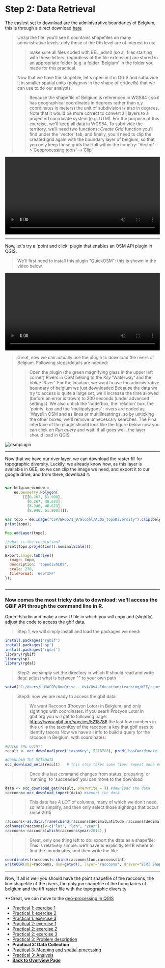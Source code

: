 # Step 2: Data Retrieval 

The easiest set to download are the administrative boundaries of Belgium, this is through a direct download
[here](https://biogeo.ucdavis.edu/data/diva/adm/BEL_adm.zip)

>Unzip the file: you'll see it countains shapefiles on many administrative levels: only those at the 0th level are of interest to us: 
>>make sure all files coded with BEL_adm0 (so all files starting with these letters, regardless of the file extension) are stored in an appropriate folder (e.g. a folder 'Belgium' in the folder you made for this practical. 


>Now that we have the shapefile, let's open in it in QGIS and subdivide it in smaller spatial units (polygons in the shape of gridcells) that we can use to do our analysis. 
>>Because the shapefile of Belgium is referenced in WGS84 ( so it has geographical coordinates in degrees rather than x,y coordinates in meters) the unit of subdivision is also in degrees. Note that it would be more correct to convert all layers to a projected coordinate system (e.g. UTM). For the purpose of this exercise, we'll keep all data in WGS84.
>>To subdivide the territory, we'll need two functions: *Create Grid* function you'll find under the 'vector' tab, and finally, you'll need to clip the created grid again with the boundary layer of belgium, so that you only keep those grids that fall within the country: 'Vector'-->'Geoprocessing tools'-->'Clip'


<video style="width:100%" controls>
  <source src="https://user-images.githubusercontent.com/89069805/132325445-4ce14f7e-e7fe-4906-a606-bf905a0db358.mp4" type="video/mp4">
Your browser does not support the video tag.
</video>



***

Now, let's try a 'point and click' plugin that enables an OSM API plugin in QGIS. 

>We'll first need to install this plugin "QuickOSM": this is shown in the video below. 

<video style="width:100%" controls>
  <source src="https://user-images.githubusercontent.com/89069805/132320601-a94f04d6-503d-4da8-9edd-23f18f8a399e.mp4" type="video/mp4">
Your browser does not support the video tag.
</video>


>Great, now we can actually use the plugin to download the rivers of Belgium. Following steps/details are needed:
>>Open the plugin (the green magnifying glass in the upper left corner)
>>Rivers in OSM belong to the *Key* 'Waterway' and the *Value* 'River'. 
>>For the location, we want to use the administrative boundary of belgium we just downloaded
>>Because the data we try to access is quite a large set, we'll increase the time allowed (before an error is trown) to 200 seconds (under advanced settings). We also untick the 'node'box, the 'relation' box, the 'points' box and the 'mulitpolygons' : rivers are coded as 'Ways'in OSM and as lines or multilinestrings, so by unticking the other boxes, we'll remove unnecessary searches. 
>>The Final interface of the plugin should look like the figure below
>>now you can click on *Run query* and wait: if all goes well, the layer should load in QGIS

![osmplugin](https://user-images.githubusercontent.com/89069805/132326967-ca2acb13-fdd6-4bb7-8236-6fb4f322879b.png)




***

Now that we have our river layer, we can download the raster fill for topographic diversity. Luckily, we already know how, as this layer is available in GEE, so we can clip the image we need, and export it to our google drive, and from there, download it: 

```javascript

var belgium_window = 
    ee.Geometry.Polygon(
        [[[0.267, 51.908],
          [0.267, 48.623],
          [8.946, 48.623],
          [8.946, 51.908]]]);

var topo = ee.Image("CSP/ERGo/1_0/Global/ALOS_topoDiversity").clip(belgium_window);
print(topo);

Map.addLayer(topo);

//what is the resolution? 
print(topo.projection().nominalScale());

Export.image.toDrive({
  image: topo,
  description: 'topodivALOS',
  scale: 270,
  fileFormat: 'GeoTIFF'
});



```



***

### Now comes the most tricky data to download: we'll access the GBIF API through the command line in R. 

Open Rstudio and make a new .R file in which you will copy and (slightly) adjust the code to access the gbif data. 

>Step 1, we will simply install and load the packages we need: 

```r
install.packages('rgbif') 
install.packages('sp') 
install.packages('rgdal') 
library(rgbif)
library(sp)
library(rgdal)
```


>Step2: we simply set the directory in which R should read and write data: adjust what is between "" to your own path

```r
setwd("C:/Users/LHJACOB/OneDrive - UvA/UvA-Education/teaching/WFE/coursedocs2021/practical3/")
```

>Step3: now we are ready to access the gbif data. 
>> We want Raccoon (Procyon Lotor) in Belgium, and only sightings with coordinates. 
>> If you searh Procyon Lotor in gbif.org you will get to following page: https://www.gbif.org/species/5218786
>> the last few numbers in this url is the taxonKey of the raccoon: a key that gbif uses to identify taxons
>> Now we have all info to build a query for the raccoon in Belgium, with coordinates: 


```r
#BUILD THE QUERY; 
result <- occ_download(pred('taxonKey', 5218786), pred('hasCoordinate', TRUE), pred("country", 'BE'), email = "FILL IN YOUR EMAIL HERE", pwd="FILL IN YOUR PASSWORD HERE", user="FILL IN YOUR USERNAME HERE")

#DOWNLOAD THE METADATA
occ_download_meta(result)   # this step takes some time: repeat once every minute or so to check updates
```

>>Once this last command changes from status 'preparing' or 'running' to 'succeeded' you can move to the download

```r
data <- occ_download_get(result, overwrite = T) #download the data
raccoons<-occ_download_import(data) #import the data
```

>>This data has *A LOT* of columns, many of which we don't need, so let's simplify, and then only select those sightings that occur since 2015

```r
raccoons<-as.data.frame(cbind(raccoons$decimalLatitude,raccoons$decimalLongitude,raccoons$year))
colnames(raccoons)<-c("lat", "lon", "year")
raccoons<-raccoons[which(raccoons$year>2014),]
```

>>Great, only one thing left to do: export the data as a shapefile: This is relatively simple: we'll have to explicitly tell R where to find the coordinates, and then write the file: 

```r
coordinates(raccoons)<-cbind(raccoons$lon,raccoons$lat)
writeOGR(obj=raccoons, dsn=getwd(), layer="raccoons", driver="ESRI Shapefile") # this is in geographical projection
```


*** 


Now, if all is well you should have the point shapefile of the raccoons, the line shapefile of the rivers, the polygon shapefile of the boundaries of belgium and the tiff raster file with the topographic diversity

**Great, we can move to the [geo-processing in QGIS](https://liesjacobs.github.io/World-Food-and-Ecosystems/practical3/Mapping.html)


<nav>
  <ul>
    <li><a href="https://liesjacobs.github.io/World-Food-and-Ecosystems/practical1/intro.html">Practical 1: exercise 1</a></li>
    <li><a href="https://liesjacobs.github.io/World-Food-and-Ecosystems/practical1/exploring.html">Practical 1: exercise 2</a></li>
    <li><a href="https://liesjacobs.github.io/World-Food-and-Ecosystems/practical1/understandinggradients.html">Practical 1: exercise 3</a></li>
    <li><a href="https://liesjacobs.github.io/World-Food-and-Ecosystems/practical2/intro.html">Practical 2: exercise 1</a></li>
    <li><a href="https://liesjacobs.github.io/World-Food-and-Ecosystems/practical2/QGIS.html">Practical 2: exercise 2</a></li>
    <li><a href="https://liesjacobs.github.io/World-Food-and-Ecosystems/practical2/Rstudio.html">Practical 2: exercise 3</a></li>
    <li><a href="https://liesjacobs.github.io/World-Food-and-Ecosystems/practical3/intro.html">Practical 3: Problem description</a></li>
    <li><strong>Practical 3: Data Collection</strong></li>
    <li><a href="https://liesjacobs.github.io/World-Food-and-Ecosystems/practical3/Mapping.html">Practical 3: Mapping and spatial processing</a></li>
    <li><a href="https://liesjacobs.github.io/World-Food-and-Ecosystems/practical3/Analysis.html">Practical 3: Analysis</a></li>
    <li><a href="https://liesjacobs.github.io/World-Food-and-Ecosystems/"><b>Back to Overview Page</b></a></li>
  </ul>
</nav>
